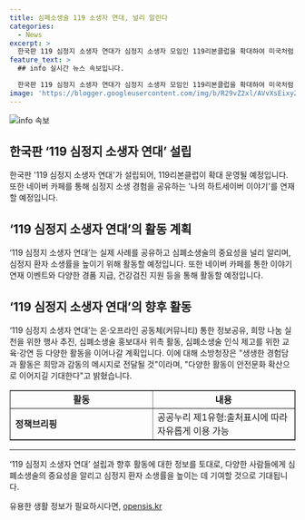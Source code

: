 ```yaml
---
title: 심폐소생술 119 소생자 연대, 널리 알린다
categories:
  - News
excerpt: >
  한국판 119 심정지 소생자 연대가 심정지 소생자 모임인 119리본클럽을 확대하여 미국처럼 지원자·구조자 그룹으로 운영한다. 119구급대원과 하트세이버, 소생자가 함께하는 네이버 카페를 개설하고 심폐소생술과 심정지 소생 관련 이야기를 공유한다. 한국 소방청은 심정지 환자를 위한 119 심정지 소생자 연대 설립을 확정했는데, 이는 미국 CASA와 유사한 단체로 활동하며 심폐소생술의 중요성을 알리고 환자 소생률을 높이고자 한다. 해당 카페에서는 경품 행사도 진행되며, 건강검진도 지원된다. 향후에는 다양한 캠페인 및 행사를 통해 생명존중문화를 확산하고 심폐소생술 시행률을 높일 예정이다.
feature_text: >
  ## info 실시간 뉴스 속보입니다.

  한국판 119 심정지 소생자 연대가 심정지 소생자 모임인 119리본클럽을 확대하여 미국처럼 지원자·구조자 그룹으로 운영한다. 119구급대원과 하트세이버, 소생자가 함께하는 네이버 카페를 개설하고 심폐소생술과 심정지 소생 관련 이야기를 공유한다. 한국 소방청은 심정지 환자를 위한 119 심정지 소생자 연대 설립을 확정했는데, 이는 미국 CASA와 유사한 단체로 활동하며 심폐소생술의 중요성을 알리고 환자 소생률을 높이고자 한다. 해당 카페에서는 경품 행사도 진행되며, 건강검진도 지원된다. 향후에는 다양한 캠페인 및 행사를 통해 생명존중문화를 확산하고 심폐소생술 시행률을 높일 예정이다.
image: 'https://blogger.googleusercontent.com/img/b/R29vZ2xl/AVvXsEixyZcFfHzMRdzZMjFBmAUKJYCLCGyLL1o632UiGVXcaFdKo_bkvkuCioo0uUKlGfBVcT3P84aROyZIXSBEx3Aw5nCQ3pTgDom1WDC4m8eifvWiAmWEEVb4x6G_l8C0QH225ldMjyaFvpxGEBGNO37VmDTDMHGhJPq73UglMfDca1-0aw/s1600/blogspot.png'
---
```


<p><img src="https://blogger.googleusercontent.com/img/b/R29vZ2xl/AVvXsEixyZcFfHzMRdzZMjFBmAUKJYCLCGyLL1o632UiGVXcaFdKo_bkvkuCioo0uUKlGfBVcT3P84aROyZIXSBEx3Aw5nCQ3pTgDom1WDC4m8eifvWiAmWEEVb4x6G_l8C0QH225ldMjyaFvpxGEBGNO37VmDTDMHGhJPq73UglMfDca1-0aw/s1600/blogspot.png" alt="info 속보" /></p>

<h2 data-ke-size="size26">한국판 ‘119 심정지 소생자 연대’ 설립</h2>

<p data-ke-size="size16">한국판 '119 심정지 소생자 연대'가 설립되어, 119리본클럽이 확대 운영될 예정입니다. 또한 네이버 카페를 통해 심정지 소생 경험을 공유하는 '나의 하트세이버 이야기'를 연재할 예정입니다.</p>

<h2 data-ke-size="size26">‘119 심정지 소생자 연대’의 활동 계획</h2>

<p data-ke-size="size16">‘119 심정지 소생자 연대’는 실제 사례를 공유하고 심폐소생술의 중요성을 널리 알리며, 심정지 환자 소생률을 높이기 위해 활동할 예정입니다. 또한 네이버 카페를 통한 이야기 연재 이벤트와 다양한 경품 지급, 건강검진 지원 등을 통해 활동할 예정입니다.</p>

<h2 data-ke-size="size26">‘119 심정지 소생자 연대’의 향후 활동</h2>

<p data-ke-size="size16">‘119 심정지 소생자 연대’는 온·오프라인 공동체(커뮤니티) 통한 정보공유, 희망 나눔 실천을 위한 행사 추진, 심폐소생술 홍보대사 위촉 활동, 심폐소생술 인식 제고를 위한 교육·강연 등 다양한 활동을 이어나갈 계획입니다. 이에 대해 소방청장은 "생생한 경험담과 활동은 희망과 감동의 메시지로 전달될 것"이라며, "다양한 활동이 안전문화 확산으로 이어지길 기대한다"고 밝혔습니다.</p>

<table style="width: 100%;" border="1">
<tbody>
<tr>
<td style="text-align: center; height: 17px;"><b>활동</b></td>
<td style="text-align: center; height: 17px;"><b>내용</b></td>
</tr>
<tr>
<td style="text-align: left; width: 50%; height: 17px;"><b>정책브리핑</b></td>
<td style="text-align: left; width: 50%; height: 17px;">공공누리 제1유형:출처표시에 따라 자유롭게 이용 가능</td>
</tr>
</tbody>
</table>

<hr>

<p data-ke-size="size16">‘119 심정지 소생자 연대’ 설립과 향후 활동에 대한 정보를 토대로, 다양한 사람들에게 심폐소생술의 중요성을 알리고 심정지 환자 소생률을 높이는 데 기여할 것으로 기대됩니다.</p>
유용한 생활 정보가 필요하시다면, <a href="https://opensis.kr" rel="dofollow">opensis.kr</a>


